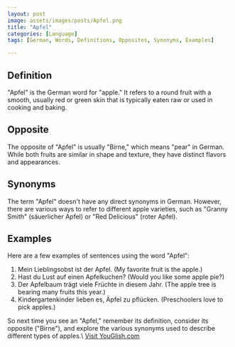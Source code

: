 ```yaml
---
layout: post
image: assets/images/posts/Apfel.png
title: "Apfel"
categories: [Language]
tags: [German, Words, Definitions, Opposites, Synonyms, Examples]

---
```


## Definition
"Apfel" is the German word for "apple." It refers to a round fruit with a smooth, usually red or green skin that is typically eaten raw or used in cooking and baking.

## Opposite
The opposite of "Apfel" is usually "Birne," which means "pear" in German. While both fruits are similar in shape and texture, they have distinct flavors and appearances.

## Synonyms
The term "Apfel" doesn't have any direct synonyms in German. However, there are various ways to refer to different apple varieties, such as "Granny Smith" (säuerlicher Apfel) or "Red Delicious" (roter Apfel).

## Examples
Here are a few examples of sentences using the word "Apfel":

1. Mein Lieblingsobst ist der Apfel. (My favorite fruit is the apple.)
2. Hast du Lust auf einen Apfelkuchen? (Would you like some apple pie?)
3. Der Apfelbaum trägt viele Früchte in diesem Jahr. (The apple tree is bearing many fruits this year.)
4. Kindergartenkinder lieben es, Äpfel zu pflücken. (Preschoolers love to pick apples.)

So next time you see an "Apfel," remember its definition, consider its opposite ("Birne"), and explore the various synonyms used to describe different types of apples.\ <a id="yg-widget-0" class="youglish-widget" data-query="Apfel" data-lang="german" data-components="8412" data-auto-start="0" data-bkg-color="theme_light" data-title="How%20to%20pronounce%20Apfel%20in%20German"  rel="nofollow" href="https://youglish.com">Visit YouGlish.com</a><script async src="https://youglish.com/public/emb/widget.js" charset="utf-8"></script>